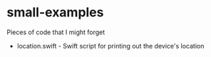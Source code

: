 # small-examples
Pieces of code that I might forget

* location.swift - Swift script for printing out the device's location
